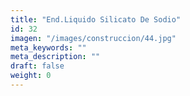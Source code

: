 ```yaml
---
title: "End.Liquido Silicato De Sodio"
id: 32
imagen: "/images/construccion/44.jpg"
meta_keywords: ""
meta_description: ""
draft: false
weight: 0
---
```

